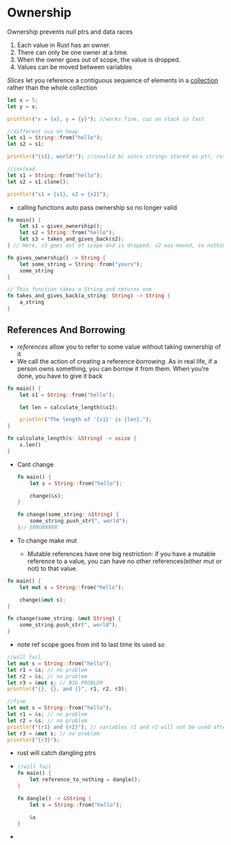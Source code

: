 # Ownership

Ownership prevents null ptrs and data races

1. Each value in Rust has an owner.
2. There can only be one owner at a time.
3. When the owner goes out of scope, the value is dropped.
4. Values can be moved between variables

*Slices* let you reference a contiguous sequence of elements in a [collection](https://doc.rust-lang.org/book/ch08-00-common-collections.html) rather than the whole collection

```rust
let x = 5;
let y = x;

println!("x = {x}, y = {y}"); //works fine, cuz on stack so fast

//different cuz on heap
let s1 = String::from("hello");
let s2 = s1;

println!("{s1}, world!"); //invalid bc since strings stored as ptr, rust auto declares s1 invalid

//instead
let s1 = String::from("hello");
let s2 = s1.clone();

println!("s1 = {s1}, s2 = {s2}");
```

- calling functions auto pass ownership so no longer valid

```rust
fn main() {
    let s1 = gives_ownership();
    let s2 = String::from("hello");
    let s3 = takes_and_gives_back(s2);
} // Here, s3 goes out of scope and is dropped. s2 was moved, so nothing happens. s1 goes out of scope and is dropped.

fn gives_ownership() -> String {
    let some_string = String::from("yours");
    some_string
}

// This function takes a String and returns one
fn takes_and_gives_back(a_string: String) -> String {
    a_string
}
```

## References And Borrowing

- *references* allow you to refer to some value without taking ownership of it
- We call the action of creating a reference *borrowing*. As in real life, if a person owns something, you can borrow it from them. When you’re done, you have to give it back

```rust
fn main() {
    let s1 = String::from("hello");

    let len = calculate_length(&s1);

    println!("The length of '{s1}' is {len}.");
}

fn calculate_length(s: &String) -> usize {
    s.len()
}
```

- Cant change

  ```rust
  fn main() {
      let s = String::from("hello");
  
      change(&s);
  }
  
  fn change(some_string: &String) {
      some_string.push_str(", world"); 
  }// ERRORRRRR
  ```

- To change make mut

  - Mutable references have one big restriction: if you have a mutable reference to a value, you can have no other references(either mut or not) to that value.

```rust
fn main() {
    let mut s = String::from("hello");

    change(&mut s);
}

fn change(some_string: &mut String) {
    some_string.push_str(", world");
}
```

- note ref scope goes from init to last time its used so

```rust
//will fail    
let mut s = String::from("hello");
let r1 = &s; // no problem
let r2 = &s; // no problem
let r3 = &mut s; // BIG PROBLEM
println!("{}, {}, and {}", r1, r2, r3);

//fine
let mut s = String::from("hello");
let r1 = &s; // no problem
let r2 = &s; // no problem
println!("{r1} and {r2}"); // variables r1 and r2 will not be used after this point
let r3 = &mut s; // no problem
println!("{r3}");
```

- rust will catch dangling ptrs

- ```rust
  //will fail
  fn main() {
      let reference_to_nothing = dangle();
  }
  
  fn dangle() -> &String {
      let s = String::from("hello");
  
      &s
  }
  ```

- 

